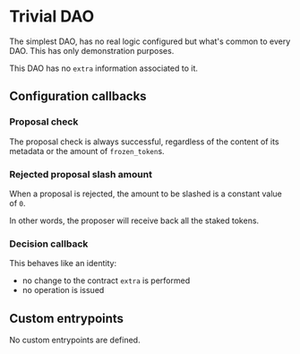 <!--
SPDX-FileCopyrightText: 2021 TQ Tezos
SPDX-License-Identifier: LicenseRef-MIT-TQ
-->

# Trivial DAO

The simplest DAO, has no real logic configured but what's common to every DAO.
This has only demonstration purposes.

This DAO has no `extra` information associated to it.

## Configuration callbacks

### Proposal check

The proposal check is always successful, regardless of the content of its metadata
or the amount of `frozen_token`s.

### Rejected proposal slash amount

When a proposal is rejected, the amount to be slashed is a constant value of `0`.

In other words, the proposer will receive back all the staked tokens.

### Decision callback

This behaves like an identity:
- no change to the contract `extra` is performed
- no operation is issued

## Custom entrypoints

No custom entrypoints are defined.
